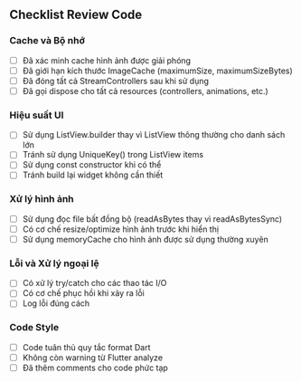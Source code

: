 ## Checklist Review Code

### Cache và Bộ nhớ

- [ ] Đã xác minh cache hình ảnh được giải phóng
- [ ] Đã giới hạn kích thước ImageCache (maximumSize, maximumSizeBytes)
- [ ] Đã đóng tất cả StreamControllers sau khi sử dụng
- [ ] Đã gọi dispose cho tất cả resources (controllers, animations, etc.)

### Hiệu suất UI

- [ ] Sử dụng ListView.builder thay vì ListView thông thường cho danh sách lớn
- [ ] Tránh sử dụng UniqueKey() trong ListView items
- [ ] Sử dụng const constructor khi có thể
- [ ] Tránh build lại widget không cần thiết

### Xử lý hình ảnh

- [ ] Sử dụng đọc file bất đồng bộ (readAsBytes thay vì readAsBytesSync)
- [ ] Có cơ chế resize/optimize hình ảnh trước khi hiển thị
- [ ] Sử dụng memoryCache cho hình ảnh được sử dụng thường xuyên

### Lỗi và Xử lý ngoại lệ

- [ ] Có xử lý try/catch cho các thao tác I/O
- [ ] Có cơ chế phục hồi khi xảy ra lỗi
- [ ] Log lỗi đúng cách

### Code Style

- [ ] Code tuân thủ quy tắc format Dart
- [ ] Không còn warning từ Flutter analyze
- [ ] Đã thêm comments cho code phức tạp
